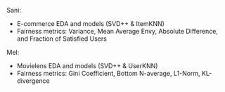 Sani:
- E-commerce EDA and models (SVD++ & ItemKNN)
- Fairness metrics: Variance, Mean Average Envy, Absolute Difference, and Fraction of Satisfied Users

Mel:
- Movielens EDA and models (SVD++ & UserKNN)
- Fairness metrics: Gini Coefficient, Bottom N-average, L1-Norm, KL-divergence
